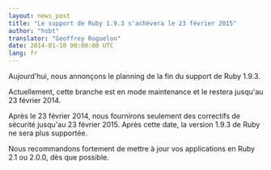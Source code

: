 ```yaml
---
layout: news_post
title: "Le support de Ruby 1.9.3 s'achèvera le 23 février 2015"
author: "hsbt"
translator: "Geoffrey Roguelon"
date: 2014-01-10 00:00:00 UTC
lang: fr
---
```


Aujourd'hui, nous annonçons le planning de la fin du support de Ruby 1.9.3.

Actuellement, cette branche est en mode maintenance et le restera
jusqu'au 23 février 2014.

Après le 23 février 2014, nous fournirons seulement des correctifs de sécurité
jusqu'au 23 février 2015.
Après cette date, la version 1.9.3 de Ruby ne sera plus supportée.

Nous recommandons fortement de mettre à jour vos applications en Ruby 2.1
ou 2.0.0, dès que possible.
